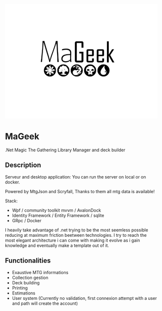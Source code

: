 ![MaGeek](/Graph/Title.png "MaGeek")

# MaGeek

.Net Magic The Gathering Library Manager and deck builder

## Description

Serveur and desktop application:
You can run the server on local or on docker.
  
Powered by MtgJson and Scryfall, Thanks to them all mtg data is available!
  
Stack:

- Wpf / community toolkit mvvm / AvalonDock
- Identity Framework / Entity Framework / sqlite
- GRpc / Docker
  
I heavily take advantage of .net
trying to be the most seemless possible
reducing at maximum friction beetween technologies.
I try to reach the most elegant architecture i can come with
making it evolve as i gain knowledge
and eventually make a template out of it.

## Functionalities

-	Exaustive MTG informations
-	Collection gestion
-	Deck building
-	Printing
-	Estimations
-	User system (Currently no validation, first connexion attempt with a user and path will create the account)

